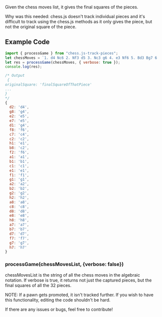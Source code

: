 Given the chess moves list, it gives the final squares of the pieces. 

Why was this needed: chess.js doesn't track individual pieces and it's 
difficult to track using the chess.js methods as it only gives the piece,
but not the original square of the piece.

## Example Code


```js
import { processGame } from "chess.js-track-pieces";
let chessMoves = `1. d4 Nc6 2. Nf3 d5 3. Nc3 g6 4. e3 Nf6 5. Bd3 Bg7 6. e4 e6 7. e5 Ng4 8. Ng5 Nxd4 9. Qxg4 c5 10. O-O Bxe5 11. f4 Bf6 12. Na4 e5 13. fxe5 Bxg4 14. exf6 c4 15. Re1+ Kf8 16. Bxc4 Nxc2 17. Rb1 Nxe1 18. Bd2 Nc2 19. Bd3 Qc7 20. Rc1 Bf5 21. Rxc2 Qe5 22. Bb4+ Kg8 23. Re2 Qxf6`;
let res = processGame(chessMoves, { verbose: true });
console.log(res);

/* Output 
 {
originalSquare: 'finalSquareOfThatPiece'
...
}
*/
{
  d2: 'd4',
  g8: 'g4',
  e2: 'e5',
  e7: 'e5',
  d1: 'g4',
  f8: 'f6',
  c7: 'c4',
  c2: 'c2',
  h1: 'e1',
  b8: 'c2',
  f2: 'f6',
  a1: 'a1',
  b1: 'b1',
  c1: 'c1',
  e1: 'e1',
  f1: 'f1',
  g1: 'g1',
  a2: 'a2',
  b2: 'b2',
  g2: 'g2',
  h2: 'h2',
  a8: 'a8',
  c8: 'c8',
  d8: 'd8',
  e8: 'e8',
  h8: 'h8',
  a7: 'a7',
  b7: 'b7',
  d7: 'd7',
  f7: 'f7',
  g7: 'g7',
  h7: 'h7'
}
```

### processGame(chessMovesList, {verbose: false})

chessMovesList is the string of all the chess moves in the algebraic notation.
If verbose is true, it returns not just the captured pieces, but the final
squares of all the 32 pieces.

NOTE: If a pawn gets promoted, it isn't tracked further. If you wish to have
this functionality, editing the code shouldn't be hard.

If there are any issues or bugs, feel free to contribute!
